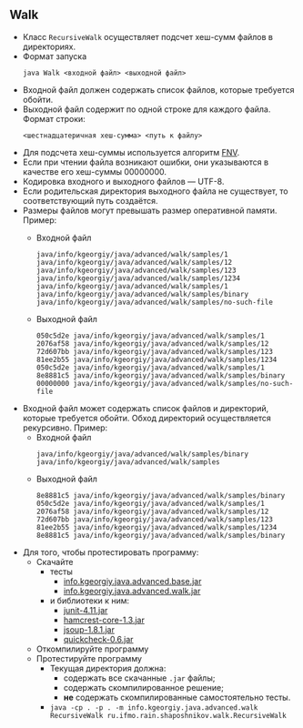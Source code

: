 ## Walk

* Класс `RecursiveWalk` осуществляет подсчет хеш-сумм файлов в директориях.
* Формат запуска
    ```
    java Walk <входной файл> <выходной файл>
    ```
* Входной файл должен содержать список файлов, которые требуется обойти.
* Выходной файл содержит по одной строке для каждого файла. Формат строки:
    ```
    <шестнадцатеричная хеш-сумма> <путь к файлу>
    ```
* Для подсчета хеш-суммы используется алгоритм [FNV](https://ru.wikipedia.org/wiki/FNV).
* Если при чтении файла возникают ошибки, они указываются в качестве его хеш-суммы 00000000.
* Кодировка входного и выходного файлов — UTF-8.
* Если родительская директория выходного файла не существует, то соответствующий путь создаётся.
* Размеры файлов могут превышать размер оперативной памяти. Пример:
    * Входной файл
        ```
        java/info/kgeorgiy/java/advanced/walk/samples/1
        java/info/kgeorgiy/java/advanced/walk/samples/12
        java/info/kgeorgiy/java/advanced/walk/samples/123
        java/info/kgeorgiy/java/advanced/walk/samples/1234
        java/info/kgeorgiy/java/advanced/walk/samples/1
        java/info/kgeorgiy/java/advanced/walk/samples/binary
        java/info/kgeorgiy/java/advanced/walk/samples/no-such-file
        ```                    

    * Выходной файл
        ```
        050c5d2e java/info/kgeorgiy/java/advanced/walk/samples/1
        2076af58 java/info/kgeorgiy/java/advanced/walk/samples/12
        72d607bb java/info/kgeorgiy/java/advanced/walk/samples/123
        81ee2b55 java/info/kgeorgiy/java/advanced/walk/samples/1234
        050c5d2e java/info/kgeorgiy/java/advanced/walk/samples/1
        8e8881c5 java/info/kgeorgiy/java/advanced/walk/samples/binary
        00000000 java/info/kgeorgiy/java/advanced/walk/samples/no-such-file
        ```          
* Входной файл может содержать список файлов и директорий, которые требуется обойти. Обход директорий осуществляется рекурсивно. Пример:
    * Входной файл
        ```
        java/info/kgeorgiy/java/advanced/walk/samples/binary
        java/info/kgeorgiy/java/advanced/walk/samples
        ```         
    * Выходной файл
        ```
        8e8881c5 java/info/kgeorgiy/java/advanced/walk/samples/binary
        050c5d2e java/info/kgeorgiy/java/advanced/walk/samples/1
        2076af58 java/info/kgeorgiy/java/advanced/walk/samples/12
        72d607bb java/info/kgeorgiy/java/advanced/walk/samples/123
        81ee2b55 java/info/kgeorgiy/java/advanced/walk/samples/1234
        8e8881c5 java/info/kgeorgiy/java/advanced/walk/samples/binary
        ```
* Для того, чтобы протестировать программу:
   * Скачайте
      * тесты
          * [info.kgeorgiy.java.advanced.base.jar](artifacts/info.kgeorgiy.java.advanced.base.jar)
          * [info.kgeorgiy.java.advanced.walk.jar](artifacts/info.kgeorgiy.java.advanced.walk.jar)
      * и библиотеки к ним:
          * [junit-4.11.jar](lib/junit-4.11.jar)
          * [hamcrest-core-1.3.jar](lib/hamcrest-core-1.3.jar)
          * [jsoup-1.8.1.jar](lib/jsoup-1.8.1.jar)
          * [quickcheck-0.6.jar](lib/quickcheck-0.6.jar)
   * Откомпилируйте программу
   * Протестируйте программу
      * Текущая директория должна:
         * содержать все скачанные `.jar` файлы;
         * содержать скомпилированное решение;
         * __не__ содержать скомпилированные самостоятельно тесты.
      * ```java -cp . -p . -m info.kgeorgiy.java.advanced.walk RecursiveWalk ru.ifmo.rain.shaposhnikov.walk.RecursiveWalk```
